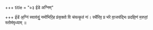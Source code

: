 +++
title = "०३ ईडे अग्निम्"

+++
ईडे॑ अ॒ग्निं स्वाव॑सुं॒ नमो॑भिरि॒ह प्र॑स॒क्तो वि च॑यत्कृ॒तं नः॑। रथै॑रिव॒ प्र भ॑रे वा॒जय॑द्भिः प्रदक्षि॒णं म॒रुतां॒ स्तोम॑मृध्याम् ॥